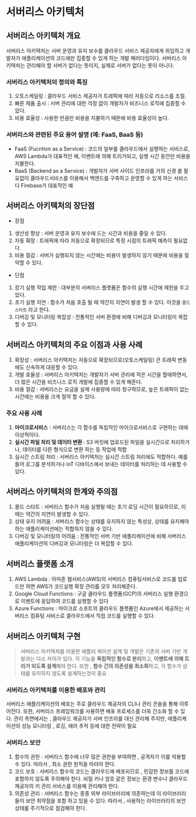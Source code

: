 # 서버리스 아키텍처

## 서버리스 아키텍처 개요

서버리스 아키텍처는 서버 운영과 유지 보수를 클라우드 서비스 제공자에게 위임하고 개발자가 애플리케이션의 코드에만 집중할 수 있게 하는 개발 패러다임이다. 서버리스 아키텍처는 관리해야 할 서버가 없다는 뜻이지, 실제로 서버가 없다는 뜻이 아니다.

### 서버리스 아키텍처의 정의와 특징

1. 오토스케일링 : 클라우드 서비스 제공자가 트래픽에 따라 자동으로 리소스를 조절.
2. 빠른 제품 출시 : 서버 관리에 대한 걱정 없이 개발자가 비즈니스 로직에 집중할 수 있다.
3. 비용 효율성 : 사용한 만큼만 비용을 지불하기 때문에 비용 효율성이 높다.

### 서버리스와 관련된 주요 용어 설명 (예: FaaS, BaaS 등)

- FaaS (Fucntion as a Service) : 코드의 일부를 클라우드에서 실행하는 서비스로, AWS Lambda가 대표적인 예, 이벤트에 의해 트리거되고, 실행 시간 동안만 비용을 지불한다.
- BaaS (Backend as a Service) : 개발자가 서버 사이드 인프라를 거의 신경 쓸 필요없이 클라우드서비스를 이용해서 백엔드를 구축하고 운영할 수 있게 하는 서비스다 Firebase가 대표적인 예

## 서버리스 아키텍처의 장단점

- 장점

1. 생산성 향상 : 서버 운영과 유지 보수에 드는 시간과 비용을 줄일 수 있다.
2. 자동 확장 : 트래픽에 따라 자동으로 확장되므로 특정 시점의 트래픽 예측이 필요없다.
3. 비용 절감 : 서버가 실행되지 않는 시간에는 비용이 발생하지 않기 때문에 비용을 절약할 수 있다.

- 단점

1. 장기 실행 작업 제한 : 대부분의 서버리스 플랫폼은 함수의 실행 시간에 제한을 두고있다.
2. 초기 실행 지연 : 함수가 처음 호출 될 때 약간의 지연이 발생 할 수 있다. 이것을 `콜드 스타트` 라고 한다.
3. 디버깅 및 모니터링 복잡성 : 전통적인 서버 환경에 비해 디버깅과 모니터링이 복잡할 수 있다.

## 서버리스 아키텍처의 주요 이점과 사용 사례

1. 확장성 : 서버리스 아키텍처는 자동으로 확장되므로(오토스케일링) 큰 트래픽 변동에도 신속하게 대응할 수 있다.
2. 개발 효율성 : 서버리스 아키텍처는 개발자가 서버 관리에 적은 시간을 할애하면서, 더 많은 시간을 비즈니스 로직 개발에 집중할 수 있게 해준다.
3. 비용 절감 : 서버리스는 요금을 실제 사용량에 따라 청구하므로, 높은 트래픽이 없는 시간에는 비용을 크게 절약 할 수 있다.

### 주요 사용 사례

1. **마이크로서비스** : 서버리스는 각 함수를 독립적인 마이크로서비스로 구현하는 데에 이상적이다.
2. **실시간 파일 처리 및 데이터 변환** : S3 버킷에 업로드된 파일을 실시간으로 처리하거나, 데이터를 다른 형식으로 변환 하는 등 작업에 적합
3. 실시간 스트림 처리 : 서버리스 아키텍처는 실시간 스트림 처리에도 적합하다. 예를 들어 로그를 분석하거나 IoT 디바이스에서 보내는 데이터를 처리하는 데 사용할 수있다.

## 서버리스 아키텍처의 한계와 주의점

1. 콜드 스타트 : 서버리스 함수가 처음 실행될 때는 초기 로딩 시간이 필요하므로, 이 때는 약간의 지연이 발생할 수 있다.
2. 상태 유지 어려움 : 서버리스 함수는 상태를 유지하지 않는 특성상, 상태를 유지해야 하는 애플리케이션에는 적합하지 않을 수 있다.
3. 디버깅 및 모니터링의 어려움 : 전통적인 서버 기반 애플리케이션에 비해 서버리스 애플리케이션의 디버깅과 모니터링은 더 복잡할 수 있다.

## 서버리스 플랫폼 소개

1.  AWS Lambda : 아마존 웹서비스(AWS)의 서버리스 컴퓨팅서비스로 코드를 업로드만 하면 AWS가 코드실행 확장 관리를 모두 처리해준다.
2.  Google Cloud Functions : 구글 클라우드 플랫폼(GCP)의 서버리스 실행 환경으로 이벤트에 응답하여 코드를 실행할 수 있다
3.  Azure Functions : 마이크로 소프트의 클라우드 플랫폼인 Azure에서 제공하는 서버리스 컴퓨팅 서비스로 클라우드에서 직접 코드를 실행할 수 있다.

## 서버리스 아키텍처 구현

> 서버리스 아키텍처를 이용한 애플리 케이션 설계 및 개발은 기존의 서버 기반 개발과는 다소 차이가 있다. 각 기능을 **독립적인 함수로 분리**하고, **이벤트에 의해 트리거 되도록 설계**해야 한다. 또한 , **함수 간의 의존성을 최소화**하고, 각 함수가 상태를 유지하지 않도록 설계하는것이 중요

### 서버리스 아키텍처를 이용한 배포와 관리

서버리스 애플리케이션의 배포는 주로 클라우드 제공자의 CLI나 관리 콘솔을 통해 이루어진다. 또한, 서버리스 프레임워크를 사용하면 배포 프로세스를 더욱 간소화 할 수 있다. 관리 측면에서는 , 클라우드 제공자가 서버 인프라를 대신 관리해 주지만, 애플리케이션의 성능 모니터링 , 로깅, 에러 추적 등에 대한 전략이 필요

### 서버리스 보안

1. 함수의 권한 : 서버리스 함수에 너무 많은 권한을 부여하면 , 공격자가 이를 악용할 수 있다. 따라서 , 최소 권한 원칙을 따라야 한다.
2. 코드 보호 : 서버리스 함수의 코드는 클라우드에 배포되므로 , 민감한 정보를 코드에 포함하지 않도록 주의해야 한다. 비밀 키나 암호 같은 정보는 환경 변수나 클라우드 제공자의 키 관리 서비스를 이용해 관리해야 한다.
3. 의존성 관리 : 서버리스 함수는 종종 외부 라이브러리에 의존하는데 이 라이브러리들이 보안 취약점을 포함 하고 있을 수 있다. 따라서 , 사용하는 라이브러리의 보안 상태를 주기적으로 점검해야 한다.
